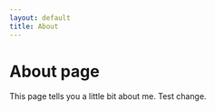 ```yaml
---
layout: default
title: About
---
```


# About page

This page tells you a little bit about me. Test change.
